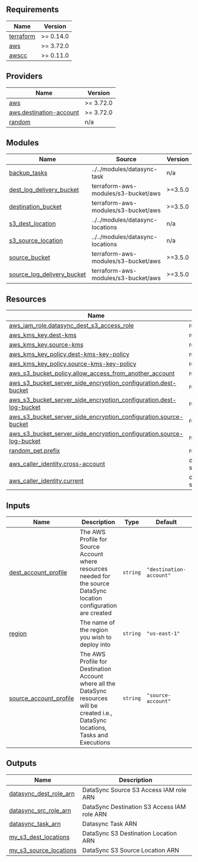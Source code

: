 <!-- BEGIN_TF_DOCS -->
## Requirements

| Name | Version |
|------|---------|
| <a name="requirement_terraform"></a> [terraform](#requirement\_terraform) | >= 0.14.0 |
| <a name="requirement_aws"></a> [aws](#requirement\_aws) | >= 3.72.0 |
| <a name="requirement_awscc"></a> [awscc](#requirement\_awscc) | >= 0.11.0 |

## Providers

| Name | Version |
|------|---------|
| <a name="provider_aws"></a> [aws](#provider\_aws) | >= 3.72.0 |
| <a name="provider_aws.destination-account"></a> [aws.destination-account](#provider\_aws.destination-account) | >= 3.72.0 |
| <a name="provider_random"></a> [random](#provider\_random) | n/a |

## Modules

| Name | Source | Version |
|------|--------|---------|
| <a name="module_backup_tasks"></a> [backup\_tasks](#module\_backup\_tasks) | ../../modules/datasync-task | n/a |
| <a name="module_dest_log_delivery_bucket"></a> [dest\_log\_delivery\_bucket](#module\_dest\_log\_delivery\_bucket) | terraform-aws-modules/s3-bucket/aws | >=3.5.0 |
| <a name="module_destination_bucket"></a> [destination\_bucket](#module\_destination\_bucket) | terraform-aws-modules/s3-bucket/aws | >=3.5.0 |
| <a name="module_s3_dest_location"></a> [s3\_dest\_location](#module\_s3\_dest\_location) | ../../modules/datasync-locations | n/a |
| <a name="module_s3_source_location"></a> [s3\_source\_location](#module\_s3\_source\_location) | ../../modules/datasync-locations | n/a |
| <a name="module_source_bucket"></a> [source\_bucket](#module\_source\_bucket) | terraform-aws-modules/s3-bucket/aws | >=3.5.0 |
| <a name="module_source_log_delivery_bucket"></a> [source\_log\_delivery\_bucket](#module\_source\_log\_delivery\_bucket) | terraform-aws-modules/s3-bucket/aws | >=3.5.0 |

## Resources

| Name | Type |
|------|------|
| [aws_iam_role.datasync_dest_s3_access_role](https://registry.terraform.io/providers/hashicorp/aws/latest/docs/resources/iam_role) | resource |
| [aws_kms_key.dest-kms](https://registry.terraform.io/providers/hashicorp/aws/latest/docs/resources/kms_key) | resource |
| [aws_kms_key.source-kms](https://registry.terraform.io/providers/hashicorp/aws/latest/docs/resources/kms_key) | resource |
| [aws_kms_key_policy.dest-kms-key-policy](https://registry.terraform.io/providers/hashicorp/aws/latest/docs/resources/kms_key_policy) | resource |
| [aws_kms_key_policy.source-kms-key-policy](https://registry.terraform.io/providers/hashicorp/aws/latest/docs/resources/kms_key_policy) | resource |
| [aws_s3_bucket_policy.allow_access_from_another_account](https://registry.terraform.io/providers/hashicorp/aws/latest/docs/resources/s3_bucket_policy) | resource |
| [aws_s3_bucket_server_side_encryption_configuration.dest-bucket](https://registry.terraform.io/providers/hashicorp/aws/latest/docs/resources/s3_bucket_server_side_encryption_configuration) | resource |
| [aws_s3_bucket_server_side_encryption_configuration.dest-log-bucket](https://registry.terraform.io/providers/hashicorp/aws/latest/docs/resources/s3_bucket_server_side_encryption_configuration) | resource |
| [aws_s3_bucket_server_side_encryption_configuration.source-bucket](https://registry.terraform.io/providers/hashicorp/aws/latest/docs/resources/s3_bucket_server_side_encryption_configuration) | resource |
| [aws_s3_bucket_server_side_encryption_configuration.source-log-bucket](https://registry.terraform.io/providers/hashicorp/aws/latest/docs/resources/s3_bucket_server_side_encryption_configuration) | resource |
| [random_pet.prefix](https://registry.terraform.io/providers/hashicorp/random/latest/docs/resources/pet) | resource |
| [aws_caller_identity.cross-account](https://registry.terraform.io/providers/hashicorp/aws/latest/docs/data-sources/caller_identity) | data source |
| [aws_caller_identity.current](https://registry.terraform.io/providers/hashicorp/aws/latest/docs/data-sources/caller_identity) | data source |

## Inputs

| Name | Description | Type | Default | Required |
|------|-------------|------|---------|:--------:|
| <a name="input_dest_account_profile"></a> [dest\_account\_profile](#input\_dest\_account\_profile) | The AWS Profile for Source Account where resources needed for the source DataSync location configuration are created | `string` | `"destination-account"` | no |
| <a name="input_region"></a> [region](#input\_region) | The name of the region you wish to deploy into | `string` | `"us-east-1"` | no |
| <a name="input_source_account_profile"></a> [source\_account\_profile](#input\_source\_account\_profile) | The AWS Profile for Destination Account where all the DataSync resources will be created i.e., DataSync locations, Tasks and Executions | `string` | `"source-account"` | no |

## Outputs

| Name | Description |
|------|-------------|
| <a name="output_datasync_dest_role_arn"></a> [datasync\_dest\_role\_arn](#output\_datasync\_dest\_role\_arn) | DataSync Source S3 Access IAM role ARN |
| <a name="output_datasync_src_role_arn"></a> [datasync\_src\_role\_arn](#output\_datasync\_src\_role\_arn) | DataSync Destination S3 Access IAM role ARN |
| <a name="output_datasync_task_arn"></a> [datasync\_task\_arn](#output\_datasync\_task\_arn) | Datasync Task ARN |
| <a name="output_my_s3_dest_locations"></a> [my\_s3\_dest\_locations](#output\_my\_s3\_dest\_locations) | DataSync S3 Destination Location ARN |
| <a name="output_my_s3_source_locations"></a> [my\_s3\_source\_locations](#output\_my\_s3\_source\_locations) | DataSync S3 Source Location ARN |
<!-- END_TF_DOCS -->